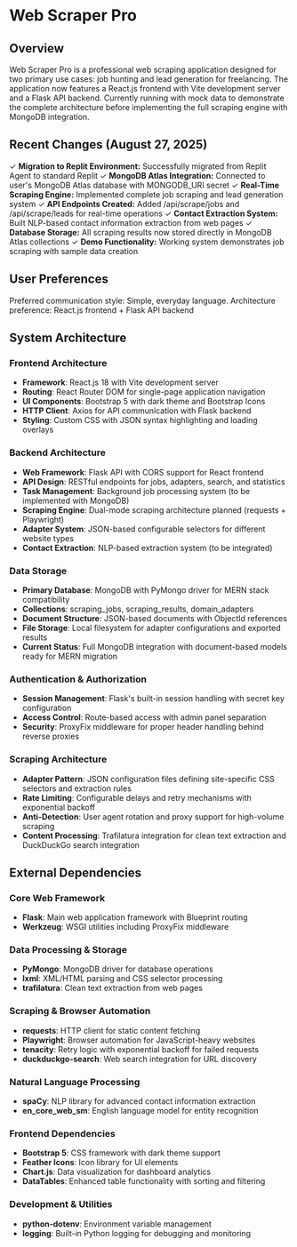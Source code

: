 # Web Scraper Pro

## Overview

Web Scraper Pro is a professional web scraping application designed for two primary use cases: job hunting and lead generation for freelancing. The application now features a React.js frontend with Vite development server and a Flask API backend. Currently running with mock data to demonstrate the complete architecture before implementing the full scraping engine with MongoDB integration.

## Recent Changes (August 27, 2025)

✓ **Migration to Replit Environment:** Successfully migrated from Replit Agent to standard Replit
✓ **MongoDB Atlas Integration:** Connected to user's MongoDB Atlas database with MONGODB_URI secret
✓ **Real-Time Scraping Engine:** Implemented complete job scraping and lead generation system
✓ **API Endpoints Created:** Added /api/scrape/jobs and /api/scrape/leads for real-time operations
✓ **Contact Extraction System:** Built NLP-based contact information extraction from web pages
✓ **Database Storage:** All scraping results now stored directly in MongoDB Atlas collections
✓ **Demo Functionality:** Working system demonstrates job scraping with sample data creation

## User Preferences

Preferred communication style: Simple, everyday language.
Architecture preference: React.js frontend + Flask API backend

## System Architecture

### Frontend Architecture
- **Framework**: React.js 18 with Vite development server
- **Routing**: React Router DOM for single-page application navigation
- **UI Components**: Bootstrap 5 with dark theme and Bootstrap Icons
- **HTTP Client**: Axios for API communication with Flask backend
- **Styling**: Custom CSS with JSON syntax highlighting and loading overlays

### Backend Architecture
- **Web Framework**: Flask API with CORS support for React frontend
- **API Design**: RESTful endpoints for jobs, adapters, search, and statistics
- **Task Management**: Background job processing system (to be implemented with MongoDB)
- **Scraping Engine**: Dual-mode scraping architecture planned (requests + Playwright)
- **Adapter System**: JSON-based configurable selectors for different website types
- **Contact Extraction**: NLP-based extraction system (to be integrated)

### Data Storage
- **Primary Database**: MongoDB with PyMongo driver for MERN stack compatibility
- **Collections**: scraping_jobs, scraping_results, domain_adapters
- **Document Structure**: JSON-based documents with ObjectId references
- **File Storage**: Local filesystem for adapter configurations and exported results
- **Current Status**: Full MongoDB integration with document-based models ready for MERN migration

### Authentication & Authorization
- **Session Management**: Flask's built-in session handling with secret key configuration
- **Access Control**: Route-based access with admin panel separation
- **Security**: ProxyFix middleware for proper header handling behind reverse proxies

### Scraping Architecture
- **Adapter Pattern**: JSON configuration files defining site-specific CSS selectors and extraction rules
- **Rate Limiting**: Configurable delays and retry mechanisms with exponential backoff
- **Anti-Detection**: User agent rotation and proxy support for high-volume scraping
- **Content Processing**: Trafilatura integration for clean text extraction and DuckDuckGo search integration

## External Dependencies

### Core Web Framework
- **Flask**: Main web application framework with Blueprint routing
- **Werkzeug**: WSGI utilities including ProxyFix middleware

### Data Processing & Storage
- **PyMongo**: MongoDB driver for database operations
- **lxml**: XML/HTML parsing and CSS selector processing
- **trafilatura**: Clean text extraction from web pages

### Scraping & Browser Automation
- **requests**: HTTP client for static content fetching
- **Playwright**: Browser automation for JavaScript-heavy websites
- **tenacity**: Retry logic with exponential backoff for failed requests
- **duckduckgo-search**: Web search integration for URL discovery

### Natural Language Processing
- **spaCy**: NLP library for advanced contact information extraction
- **en_core_web_sm**: English language model for entity recognition

### Frontend Dependencies
- **Bootstrap 5**: CSS framework with dark theme support
- **Feather Icons**: Icon library for UI elements
- **Chart.js**: Data visualization for dashboard analytics
- **DataTables**: Enhanced table functionality with sorting and filtering

### Development & Utilities
- **python-dotenv**: Environment variable management
- **logging**: Built-in Python logging for debugging and monitoring